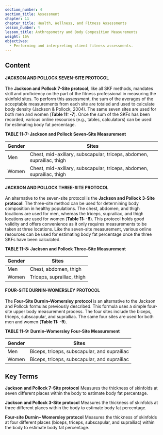 ```yaml
---
section_number: 4
section_title: Assessment
chapter: 11
chapter_title: Health, Wellness, and Fitness Assessments
lesson_number: 4
lesson_title: Anthropometry and Body Composition Measurements
weight: 16%
objectives:
  - Performing and interpreting client fitness assessments.
---
```


## Content
#### JACKSON AND POLLOCK SEVEN-SITE PROTOCOL

The **Jackson and Pollock 7-Site protocol**, like all SKF methods, mandates skill and proficiency on the part of the fitness professional in measuring the skinfold sites. To perform this assessment, the sum of the averages of the acceptable measurements from each site are totaled and used to calculate body density (Jackson & Pollock, 2004). The same seven sites are used for both men and women (**Table 11: -7**). Once the sum of the SKFs has been recorded, various online resources (e.g., tables, calculators) can be used for estimating body fat percentage.

**TABLE 11-7: Jackson and Pollock Seven-Site Measurement**

| Gender | Sites |
|---|---|
| Men | Chest, mid-axillary, subscapular, triceps, abdomen, suprailiac, thigh |
| Women | Chest, mid-axillary, subscapular, triceps, abdomen, suprailiac, thigh |

#### JACKSON AND POLLOCK THREE-SITE PROTOCOL

An alternative to the seven-site protocol is the **Jackson and Pollock 3-Site protocol**. The three-site method can be used for determining body composition in healthy populations. The chest, abdomen, and thigh locations are used for men, whereas the triceps, suprailiac, and thigh locations are used for women (**Table 11: -8**). This protocol holds good validity and offers convenience as it only requires measurements to be taken at three locations. Like the seven-site measurement, various online resources can be used for estimating body fat percentage once the three SKFs have been calculated.

**TABLE 11-8: Jackson and Pollock Three-Site Measurement**

| Gender | Sites |
|---|---|
| Men | Chest, abdomen, thigh |
| Women | Triceps, suprailiac, thigh |

#### FOUR-SITE DURNIN-WOMERSLEY PROTOCOL

The **Four-Site Durnin–Womersley protocol** is an alternative to the Jackson and Pollock formulas previously described. This formula uses a simple four-site upper body measurement process. The four sites include the biceps, triceps, subscapular, and suprailiac. The same four sites are used for both men and women (**Table 11: -9**).

**TABLE 11-9: Durnin–Womersley Four-Site Measurement**

| Gender | Sites |
|---|---|
| Men | Biceps, triceps, subscapular, and suprailiac |
| Women | Biceps, triceps, subscapular, and suprailiac |

## Key Terms

**Jackson and Pollock 7-Site protocol**
Measures the thickness of skinfolds at seven different places within the body to estimate body fat percentage.

**Jackson and Pollock 3-Site protocol**
Measures the thickness of skinfolds at three different places within the body to estimate body fat percentage.

**Four-site Durnin– Womersley protocol**
Measures the thickness of skinfolds at four different places (biceps, triceps, subscapular, and suprailiac) within the body to estimate body fat percentage.